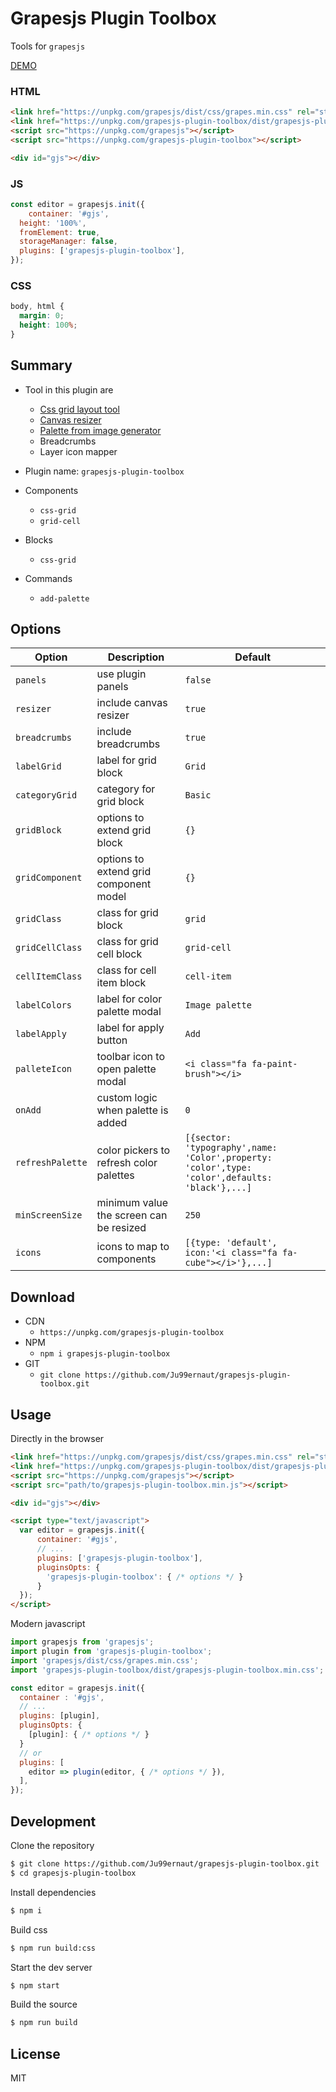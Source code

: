 # Grapesjs Plugin Toolbox

Tools for `grapesjs`

[DEMO](https://codepen.io/ju99ernaut/pen/Vwaqdpw)

### HTML
```html
<link href="https://unpkg.com/grapesjs/dist/css/grapes.min.css" rel="stylesheet">
<link href="https://unpkg.com/grapesjs-plugin-toolbox/dist/grapesjs-plugin-toolbox.min.css" rel="stylesheet">
<script src="https://unpkg.com/grapesjs"></script>
<script src="https://unpkg.com/grapesjs-plugin-toolbox"></script>

<div id="gjs"></div>
```

### JS
```js
const editor = grapesjs.init({
	container: '#gjs',
  height: '100%',
  fromElement: true,
  storageManager: false,
  plugins: ['grapesjs-plugin-toolbox'],
});
```

### CSS
```css
body, html {
  margin: 0;
  height: 100%;
}
```


## Summary

* Tool in this plugin are 
  * [Css grid layout tool](https://i.imgur.com/jwXI0MS.mp4)
  * [Canvas resizer](https://i.imgur.com/GWBJsmI.mp4)
  * [Palette from image generator](https://i.imgur.com/eeIqyHO.png)
  * Breadcrumbs
  * Layer icon mapper

* Plugin name: `grapesjs-plugin-toolbox`
* Components
    * `css-grid`
    * `grid-cell`
* Blocks
    * `css-grid`
* Commands
    * `add-palette`



## Options

| Option | Description | Default |
|-|-|-
| `panels` | use plugin panels | `false` |
| `resizer` | include canvas resizer | `true` |
| `breadcrumbs` | include breadcrumbs | `true` |
| `labelGrid` | label for grid block  | `Grid` |
| `categoryGrid` | category for grid block | `Basic` |
| `gridBlock` | options to extend grid block | `{}` |
| `gridComponent` | options to extend grid component model | `{}` |
| `gridClass` | class for grid block | `grid` |
| `gridCellClass` | class for grid cell block | `grid-cell` |
| `cellItemClass` | class for cell item block | `cell-item` |
| `labelColors` | label for color palette modal | `Image palette` |
| `labelApply` | label for apply button | `Add` |
| `palleteIcon` | toolbar icon to open palette modal | `<i class="fa fa-paint-brush"></i>` |
| `onAdd` | custom logic when palette is added | `0` |
| `refreshPalette` | color pickers to refresh color palettes | `[{sector: 'typography',name: 'Color',property: 'color',type: 'color',defaults: 'black'},...]` |
| `minScreenSize` | minimum value the screen can be resized | `250` |
| `icons` | icons to map to components | `[{type: 'default', icon:'<i class="fa fa-cube"></i>'},...]` |


## Download

* CDN
  * `https://unpkg.com/grapesjs-plugin-toolbox`
* NPM
  * `npm i grapesjs-plugin-toolbox`
* GIT
  * `git clone https://github.com/Ju99ernaut/grapesjs-plugin-toolbox.git`



## Usage

Directly in the browser
```html
<link href="https://unpkg.com/grapesjs/dist/css/grapes.min.css" rel="stylesheet"/>
<link href="https://unpkg.com/grapesjs-plugin-toolbox/dist/grapesjs-plugin-toolbox.min.css" rel="stylesheet">
<script src="https://unpkg.com/grapesjs"></script>
<script src="path/to/grapesjs-plugin-toolbox.min.js"></script>

<div id="gjs"></div>

<script type="text/javascript">
  var editor = grapesjs.init({
      container: '#gjs',
      // ...
      plugins: ['grapesjs-plugin-toolbox'],
      pluginsOpts: {
        'grapesjs-plugin-toolbox': { /* options */ }
      }
  });
</script>
```

Modern javascript
```js
import grapesjs from 'grapesjs';
import plugin from 'grapesjs-plugin-toolbox';
import 'grapesjs/dist/css/grapes.min.css';
import 'grapesjs-plugin-toolbox/dist/grapesjs-plugin-toolbox.min.css';

const editor = grapesjs.init({
  container : '#gjs',
  // ...
  plugins: [plugin],
  pluginsOpts: {
    [plugin]: { /* options */ }
  }
  // or
  plugins: [
    editor => plugin(editor, { /* options */ }),
  ],
});
```



## Development

Clone the repository

```sh
$ git clone https://github.com/Ju99ernaut/grapesjs-plugin-toolbox.git
$ cd grapesjs-plugin-toolbox
```

Install dependencies

```sh
$ npm i
```

Build css

```sh
$ npm run build:css
```

Start the dev server

```sh
$ npm start
```

Build the source

```sh
$ npm run build
```



## License

MIT
